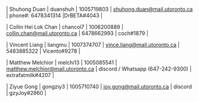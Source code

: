 | Shuhong Duan | duanshuh | 1005719803 | shuhong.duan@mail.utoronto.ca | phone#: 6478341314 |DrBETA#4043 |

| Collin Hei Lok Chan | chancol7 | 1006200889 | collin.chan@mail.utoronto.ca | 6478662993 |  coch#1879 | 

| Vincent Liang | liangmu | 1007374707 | vince.liang@mail.utoronto.ca | 5483885322 | Vicento#9278 |

| Matthew Melchior | melchi13 | 1005085541 | matthew.melchior@mail.utoronto.ca | discord / Whatsapp (647-242-9300) | extrafatmilk#4207 |

| Ziyue Gong | gongziy3 | 1005710740 | joy.gong@mail.utoronto.ca | discord | gzyJoy#2860 |
